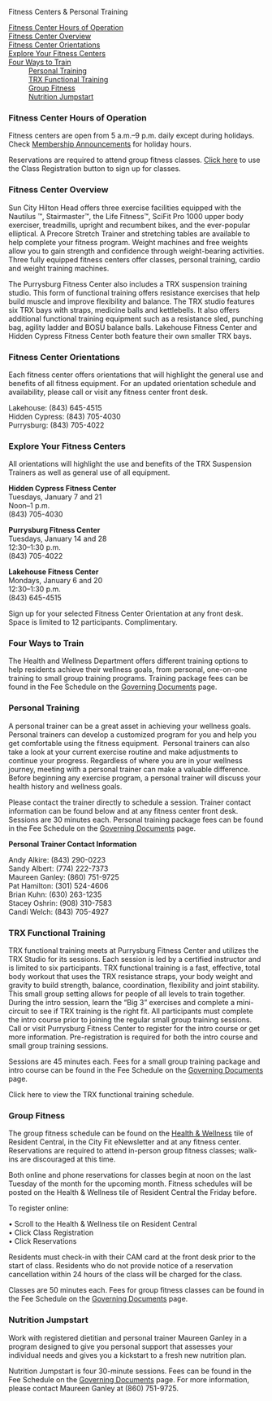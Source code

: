 Fitness Centers & Personal Training

 

[Fitness Center Hours of Operation](https://suncityhiltonhead.org/Page/46134~991562/Fitness-Centers-Personal-Training#Fitness%20Center%20Hours)   
[Fitness Center Overview](https://suncityhiltonhead.org/Page/46134~991562/Fitness-Centers-Personal-Training#Fitness%20Center%20Overview)   
[Fitness Center Orientations](https://suncityhiltonhead.org/Page/46134~991562/Fitness-Centers-Personal-Training#Orientations)  
[Explore Your Fitness Centers](https://suncityhiltonhead.org/Page/46134~991562/Fitness-Centers-Personal-Training#ExploreFitnessCenters)  
[Four Ways to Train](https://suncityhiltonhead.org/Page/46134~991562/Fitness-Centers-Personal-Training#Training)   
          [Personal Training](https://suncityhiltonhead.org/Page/46134~991562/Fitness-Centers-Personal-Training#Personal%20Training)   
          [TRX Functional Training](https://suncityhiltonhead.org/Page/46134~991562/Fitness-Centers-Personal-Training#TRX)   
          [Group Fitness](https://suncityhiltonhead.org/Page/46134~991562/Fitness-Centers-Personal-Training#Group%20Fitness)  
          [Nutrition Jumpstart](https://suncityhiltonhead.org/Page/46134~991562/Fitness-Centers-Personal-Training#Nutrition%20Jumpstart)

### Fitness Center Hours of Operation

Fitness centers are open from 5 a.m.–9 p.m. daily except during holidays. Check [Membership Announcements](https://suncityhiltonhead.org/page/46134~971051/Membership-Announcements) for holiday hours.

Reservations are required to attend group fitness classes. [Click here](https://suncityhiltonhead.org/page/46134~970862/resident-central) to use the Class Registration button to sign up for classes. 

### Fitness Center Overview

Sun City Hilton Head offers three exercise facilities equipped with the Nautilus ™, Stairmaster™, the Life Fitness™, SciFit Pro 1000 upper body exerciser, treadmills, upright and recumbent bikes, and the ever-popular elliptical. A Precore Stretch Trainer and stretching tables are available to help complete your fitness program. Weight machines and free weights allow you to gain strength and confidence through weight-bearing activities. Three fully equipped fitness centers offer classes, personal training, cardio and weight training machines. 

The Purrysburg Fitness Center also includes a TRX suspension training studio. This form of functional training offers resistance exercises that help build muscle and improve flexibility and balance. The TRX studio features six TRX bays with straps, medicine balls and kettlebells. It also offers additional functional training equipment such as a resistance sled, punching bag, agility ladder and BOSU balance balls. Lakehouse Fitness Center and Hidden Cypress Fitness Center both feature their own smaller TRX bays. 

### Fitness Center Orientations

Each fitness center offers orientations that will highlight the general use and benefits of all fitness equipment. For an updated orientation schedule and availability, please call or visit any fitness center front desk. 

Lakehouse: (843) 645-4515  
Hidden Cypress: (843) 705-4030  
Purrysburg: (843) 705-4022

### Explore Your Fitness Centers   

All orientations will highlight the use and benefits of the TRX Suspension Trainers as well as general use of all equipment.   
  

**Hidden Cypress Fitness Center**  
Tuesdays, January 7 and 21  
Noon–1 p.m.  
(843) 705-4030  
  
**Purrysburg Fitness Center**  
Tuesdays, January 14 and 28  
12:30–1:30 p.m.  
(843) 705-4022  
  
**Lakehouse Fitness Center**  
Mondays, January 6 and 20  
12:30–1:30 p.m.  
(843) 645-4515  
  
Sign up for your selected Fitness Center Orientation at any front desk. Space is limited to 12 participants. Complimentary.  
  

  
  

### Four Ways to Train

The Health and Wellness Department offers different training options to help residents achieve their wellness goals, from personal, one-on-one training to small group training programs. Training package fees can be found in the Fee Schedule on the [Governing Documents](https://suncityhiltonhead.org/Page/46134~1049547/Governing-Documents) page. 

### Personal Training

A personal trainer can be a great asset in achieving your wellness goals. Personal trainers can develop a customized program for you and help you get comfortable using the fitness equipment.  Personal trainers can also take a look at your current exercise routine and make adjustments to continue your progress. Regardless of where you are in your wellness journey, meeting with a personal trainer can make a valuable difference. Before beginning any exercise program, a personal trainer will discuss your health history and wellness goals.

Please contact the trainer directly to schedule a session. Trainer contact information can be found below and at any fitness center front desk. Sessions are 30 minutes each. Personal training package fees can be found in the Fee Schedule on the [Governing Documents](https://suncityhiltonhead.org/Page/46134~1049547/Governing-Documents) page. 

**Personal Trainer Contact Information**

Andy Alkire: (843) 290-0223        
Sandy Albert: (774) 222-7373  
Maureen Ganley: (860) 751-9725  
Pat Hamilton: (301) 524-4606  
Brian Kuhn: (630) 263-1235  
Stacey Oshrin: (908) 310-7583  
Candi Welch: (843) 705-4927    

### TRX Functional Training

TRX functional training meets at Purrysburg Fitness Center and utilizes the TRX Studio for its sessions. Each session is led by a certified instructor and is limited to six participants. TRX functional training is a fast, effective, total body workout that uses the TRX resistance straps, your body weight and gravity to build strength, balance, coordination, flexibility and joint stability. This small group setting allows for people of all levels to train together. During the intro session, learn the “Big 3” exercises and complete a mini-circuit to see if TRX training is the right fit. All participants must complete the intro course prior to joining the regular small group training sessions. Call or visit Purrysburg Fitness Center to register for the intro course or get more information. Pre-registration is required for both the intro course and small group training sessions.  

Sessions are 45 minutes each. Fees for a small group training package and intro course can be found in the Fee Schedule on the [Governing Documents](https://suncityhiltonhead.org/Page/46134~1049547/Governing-Documents) page. 

Click here to view the TRX functional training schedule. 

###   

### Group Fitness

The group fitness schedule can be found on the [Health & Wellness](https://suncityhiltonhead.org/page/46134~970862/resident-central) tile of Resident Central, in the City Fit eNewsletter and at any fitness center. Reservations are required to attend in-person group fitness classes; walk-ins are discouraged at this time. 

Both online and phone reservations for classes begin at noon on the last Tuesday of the month for the upcoming month. Fitness schedules will be posted on the Health & Wellness tile of Resident Central the Friday before.

To register online: 

• Scroll to the Health & Wellness tile on Resident Central  
• Click Class Registration  
• Click Reservations

Residents must check-in with their CAM card at the front desk prior to the start of class. Residents who do not provide notice of a reservation cancellation within 24 hours of the class will be charged for the class.

Classes are 50 minutes each. Fees for group fitness classes can be found in the Fee Schedule on the [Governing Documents](https://suncityhiltonhead.org/Page/46134~1049547/Governing-Documents) page. 

### Nutrition Jumpstart

Work with registered dietitian and personal trainer Maureen Ganley in a program designed to give you personal support that assesses your individual needs and gives you a kickstart to a fresh new nutrition plan.

Nutrition Jumpstart is four 30-minute sessions. Fees can be found in the Fee Schedule on the [Governing Documents](https://suncityhiltonhead.org/page/46134~1049547/governing-documents) page. For more information, please contact Maureen Ganley at (860) 751-9725.
